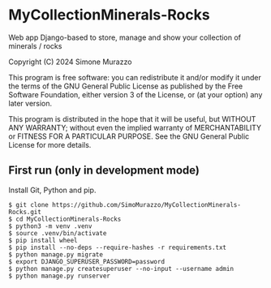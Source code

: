 # MyCollectionMinerals-Rocks
Web app Django-based to store, manage and show your collection of minerals / rocks

Copyright (C) 2024  Simone Murazzo

This program is free software: you can redistribute it and/or modify
it under the terms of the GNU General Public License as published by
the Free Software Foundation, either version 3 of the License, or
(at your option) any later version.

This program is distributed in the hope that it will be useful,
but WITHOUT ANY WARRANTY; without even the implied warranty of
MERCHANTABILITY or FITNESS FOR A PARTICULAR PURPOSE.  See the
GNU General Public License for more details.

## First run (only in development mode)

Install Git, Python and pip.

```
$ git clone https://github.com/SimoMurazzo/MyCollectionMinerals-Rocks.git
$ cd MyCollectionMinerals-Rocks
$ python3 -m venv .venv
$ source .venv/bin/activate
$ pip install wheel
$ pip install --no-deps --require-hashes -r requirements.txt
$ python manage.py migrate
$ export DJANGO_SUPERUSER_PASSWORD=password
$ python manage.py createsuperuser --no-input --username admin
$ python manage.py runserver
```

